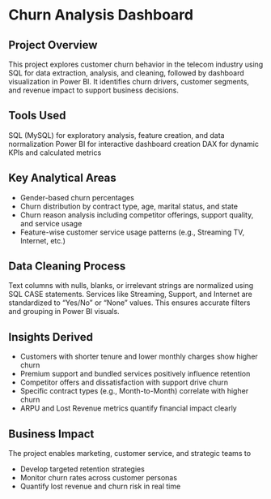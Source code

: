 # Churn Analysis Dashboard 

## Project Overview
This project explores customer churn behavior in the telecom industry using SQL for data extraction, analysis, and cleaning, followed by dashboard visualization in Power BI. It identifies churn drivers, customer segments, and revenue impact to support business decisions.

## Tools Used
SQL (MySQL) for exploratory analysis, feature creation, and data normalization
Power BI for interactive dashboard creation
DAX for dynamic KPIs and calculated metrics

## Key Analytical Areas
- Gender-based churn percentages
- Churn distribution by contract type, age, marital status, and state
- Churn reason analysis including competitor offerings, support quality, and service usage
- Feature-wise customer service usage patterns (e.g., Streaming TV, Internet, etc.)
 
## Data Cleaning Process
Text columns with nulls, blanks, or irrelevant strings are normalized using SQL CASE statements. Services like Streaming, Support, and Internet are standardized to “Yes/No” or “None” values. This ensures accurate filters and grouping in Power BI visuals.

## Insights Derived
- Customers with shorter tenure and lower monthly charges show higher churn
- Premium support and bundled services positively influence retention
- Competitor offers and dissatisfaction with support drive churn
- Specific contract types (e.g., Month-to-Month) correlate with higher churn
- ARPU and Lost Revenue metrics quantify financial impact clearly

## Business Impact
The project enables marketing, customer service, and strategic teams to
- Develop targeted retention strategies
- Monitor churn rates across customer personas
- Quantify lost revenue and churn risk in real time

